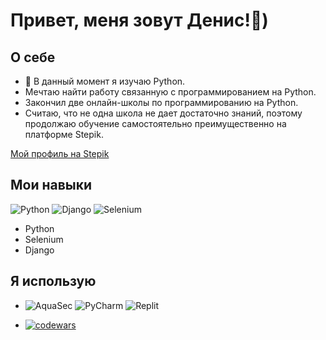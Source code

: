 # Привет, меня зовут Денис!👋)
    

## О себе


- 🌱 В данный момент я изучаю Python.
- Мечтаю найти работу связанную с программированием на Python.
- Закончил две онлайн-школы по программированию на Python.
- Считаю, что не одна школа не дает достаточно знаний, поэтому продолжаю обучение самостоятельно преимущественно на платформе Stepik.

[Мой профиль на Stepik](https://stepik.org/users/494950547/profile?auth=login&preview=true)



## Мои навыки
![Python](https://img.shields.io/badge/python-3670A0?style=for-the-badge&logo=python&logoColor=ffdd54) ![Django](https://img.shields.io/badge/django-%23092E20.svg?style=for-the-badge&logo=django&logoColor=white) ![Selenium](https://img.shields.io/badge/-selenium-%43B02A?style=for-the-badge&logo=selenium&logoColor=white)
- Python
- Selenium
- Django

## Я использую
- ![AquaSec](https://img.shields.io/badge/aqua-%231904DA.svg?style=for-the-badge&logo=aqua&logoColor=#0018A8) ![PyCharm](https://img.shields.io/badge/pycharm-143?style=for-the-badge&logo=pycharm&logoColor=black&color=black&labelColor=green) ![Replit](https://img.shields.io/badge/Replit-DD1200?style=for-the-badge&logo=Replit&logoColor=white)

- [![codewars](https://www.codewars.com/users/DenisRak/badges/large)](https://www.codewars.com/users/DenisRak)


